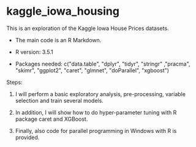# kaggle_iowa_housing

This is an exploration of the Kaggle Iowa House Prices datasets. 

+ The main code is an R Markdown.

+ R version: 3.5.1

+ Packages needed: c("data.table", "dplyr", "tidyr", "stringr" ,"pracma", "skimr", "ggplot2", "caret", "glmnet", "doParallel", "xgboost")

Steps: 

1. I will perform a basic exploratory analysis, pre-processing, variable selection and train several models. 

2. In addition, I will show how to do hyper-parameter tuning with R package caret and XGBoost.

3. Finally, also code for parallel programming in Windows with R is provided. 
